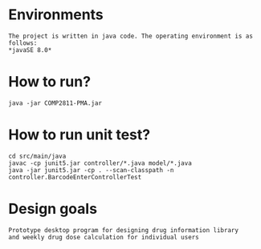 # Environments

    The project is written in java code. The operating environment is as follows:
    *javaSE 8.0*

# How to run?
    java -jar COMP2811-PMA.jar
# How to run unit test?
    cd src/main/java
    javac -cp junit5.jar controller/*.java model/*.java
    java -jar junit5.jar -cp . --scan-classpath -n controller.BarcodeEnterControllerTest
# Design goals

    Prototype desktop program for designing drug information library 
    and weekly drug dose calculation for individual users